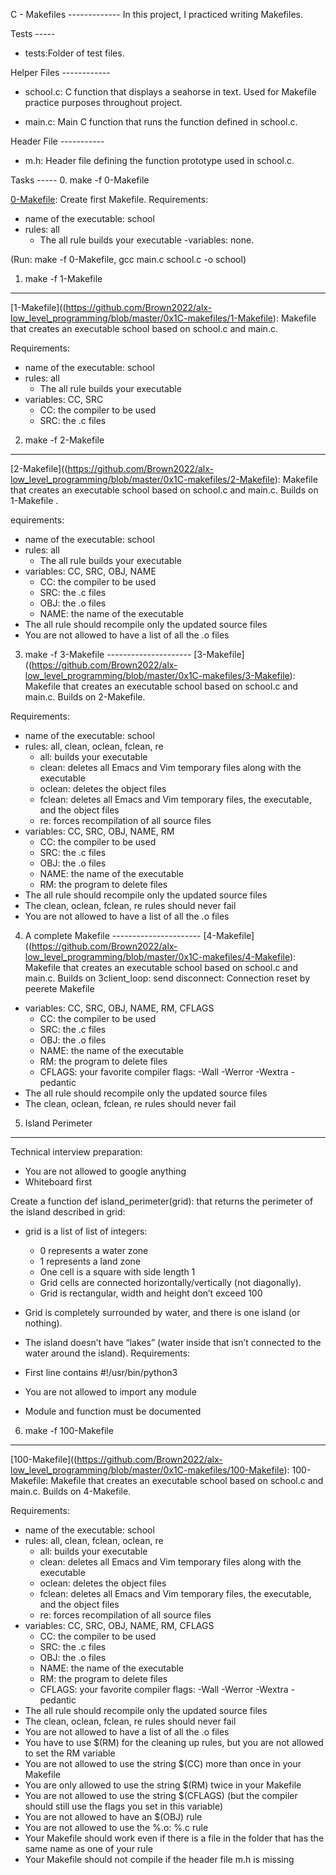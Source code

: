 C - Makefiles ------------- In this project, I practiced writing Makefiles.

Tests -----
- tests:Folder of test files.

Helper Files ------------
- school.c: C function that displays a seahorse in text. Used for Makefile
  practice purposes throughout project.

- main.c: Main C function that runs the function defined in school.c.

Header File -----------
- m.h: Header file defining the function prototype used in school.c.

Tasks ----- 
0. make -f 0-Makefile

[0-Makefile](https://github.com/Brown2022/alx-low_level_programming/blob/master/0x1C-makefiles/0-Makefile):
Create first Makefile.  Requirements:
- name of the executable: school
- rules: all
	- The all rule builds your executable -variables: none.

(Run: make -f 0-Makefile, gcc main.c school.c -o school)

1. make -f 1-Makefile
---------------------
[1-Makefile]((https://github.com/Brown2022/alx-low_level_programming/blob/master/0x1C-makefiles/1-Makefile):
Makefile that creates an executable school based on school.c and main.c.

Requirements:
- name of the executable: school
- rules: all
	- The all rule builds your executable
- variables: CC, SRC
	- CC: the compiler to be used
	- SRC: the .c files

2. make -f 2-Makefile
---------------------
[2-Makefile]((https://github.com/Brown2022/alx-low_level_programming/blob/master/0x1C-makefiles/2-Makefile): Makefile that creates an executable school based on school.c and main.c. Builds on 1-Makefile .

equirements:
- name of the executable: school
- rules: all
	- The all rule builds your executable
- variables: CC, SRC, OBJ, NAME
	- CC: the compiler to be used
	- SRC: the .c files
	- OBJ: the .o files
	- NAME: the name of the executable
- The all rule should recompile only the updated source files
- You are not allowed to have a list of all the .o files

3. make -f 3-Makefile ---------------------
[3-Makefile]((https://github.com/Brown2022/alx-low_level_programming/blob/master/0x1C-makefiles/3-Makefile):
Makefile that creates an executable school based on school.c and main.c. Builds
on 2-Makefile.

Requirements:
- name of the executable: school
- rules: all, clean, oclean, fclean, re
	- all: builds your executable
	- clean: deletes all Emacs and Vim temporary files along with the
	  executable
	- oclean: deletes the object files
	- fclean: deletes all Emacs and Vim temporary files, the executable,
	  and the object files
	- re: forces recompilation of all source files
- variables: CC, SRC, OBJ, NAME, RM
	- CC: the compiler to be used
	- SRC: the .c files
	- OBJ: the .o files
	- NAME: the name of the executable
	- RM: the program to delete files
- The all rule should recompile only the updated source files
- The clean, oclean, fclean, re rules should never fail
- You are not allowed to have a list of all the .o files

4. A complete Makefile ----------------------
[4-Makefile]((https://github.com/Brown2022/alx-low_level_programming/blob/master/0x1C-makefiles/4-Makefile):
Makefile that creates an executable school based on school.c and main.c. Builds
on 3client_loop: send disconnect: Connection reset by peerete Makefile
- variables: CC, SRC, OBJ, NAME, RM, CFLAGS
	- CC: the compiler to be used
	- SRC: the .c files
	- OBJ: the .o files
	- NAME: the name of the executable
	- RM: the program to delete files
	- CFLAGS: your favorite compiler flags: -Wall -Werror -Wextra -pedantic
- The all rule should recompile only the updated source files
- The clean, oclean, fclean, re rules should never fail


5. Island Perimeter
-------------------
Technical interview preparation:
- You are not allowed to google anything
- Whiteboard first

Create a function def island_perimeter(grid): that returns the perimeter of the
island described in grid:

- grid is a list of list of integers:
	- 0 represents a water zone
	- 1 represents a land zone
	- One cell is a square with side length 1
	- Grid cells are connected horizontally/vertically (not diagonally).
	- Grid is rectangular, width and height don’t exceed 100
- Grid is completely surrounded by water, and there is one island (or nothing).
- The island doesn’t have “lakes” (water inside that isn’t connected to the
  water around the island).  Requirements:

- First line contains #!/usr/bin/python3
- You are not allowed to import any module
- Module and function must be documented

6. make -f 100-Makefile
-----------------------
[100-Makefile]((https://github.com/Brown2022/alx-low_level_programming/blob/master/0x1C-makefiles/100-Makefile): 100-Makefile: Makefile that creates an executable school based on school.c and main.c. Builds on 4-Makefile.

Requirements:
- name of the executable: school
- rules: all, clean, fclean, oclean, re
	- all: builds your executable
	- clean: deletes all Emacs and Vim temporary files along with the executable
	- oclean: deletes the object files
	- fclean: deletes all Emacs and Vim temporary files, the executable, and the object files
	- re: forces recompilation of all source files
- variables: CC, SRC, OBJ, NAME, RM, CFLAGS
	- CC: the compiler to be used
	- SRC: the .c files
	- OBJ: the .o files
	- NAME: the name of the executable
	- RM: the program to delete files
	- CFLAGS: your favorite compiler flags: -Wall -Werror -Wextra -pedantic
- The all rule should recompile only the updated source files
- The clean, oclean, fclean, re rules should never fail
- You are not allowed to have a list of all the .o files
- You have to use $(RM) for the cleaning up rules, but you are not allowed to set the RM variable
- You are not allowed to use the string $(CC) more than once in your Makefile
- You are only allowed to use the string $(RM) twice in your Makefile
- You are not allowed to use the string $(CFLAGS) (but the compiler should still use the flags you set in this variable)
- You are not allowed to have an $(OBJ) rule
- You are not allowed to use the %.o: %.c rule
- Your Makefile should work even if there is a file in the folder that has the same name as one of your rule
- Your Makefile should not compile if the header file m.h is missing
